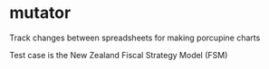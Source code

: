# mutator
Track changes between spreadsheets for making porcupine charts

Test case is the New Zealand Fiscal Strategy Model (FSM)
